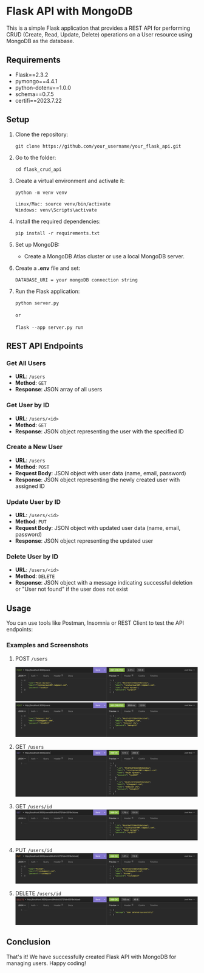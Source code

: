 # Flask API with MongoDB

This is a simple Flask application that provides a REST API for performing CRUD (Create, Read, Update, Delete) operations on a User resource using MongoDB as the database.

## Requirements

- Flask==2.3.2
- pymongo==4.4.1
- python-dotenv==1.0.0
- schema==0.7.5
- certifi==2023.7.22

## Setup

1. Clone the repository:
    ```
    git clone https://github.com/your_username/your_flask_api.git
    ```
2. Go to the folder:
    ```
    cd flask_crud_api
    ```
3. Create a virtual environment and activate it:
    ```
    python -m venv venv
    ```
    ```
    Linux/Mac: source venv/bin/activate 
    Windows: venv\Scripts\activate
    ```
4. Install the required dependencies:
    ```
    pip install -r requirements.txt
    ```

5.  Set up MongoDB:
    - Create a MongoDB Atlas cluster or use a local MongoDB server.

6. Create a **.env** file and set:
    ```
    DATABASE_URI = your mongoDB connection string
    ```

7. Run the Flask application:
    ```
    python server.py

    or

    flask --app server.py run
    ```

## REST API Endpoints

### Get All Users

- **URL**: `/users`
- **Method**: `GET`
- **Response**: JSON array of all users

### Get User by ID

- **URL**: `/users/<id>`
- **Method**: `GET`
- **Response**: JSON object representing the user with the specified ID

### Create a New User

- **URL**: `/users`
- **Method**: `POST`
- **Request Body**: JSON object with user data (name, email, password)
- **Response**: JSON object representing the newly created user with assigned ID

### Update User by ID

- **URL**: `/users/<id>`
- **Method**: `PUT`
- **Request Body**: JSON object with updated user data (name, email, password)
- **Response**: JSON object representing the updated user

### Delete User by ID

- **URL**: `/users/<id>`
- **Method**: `DELETE`
- **Response**: JSON object with a message indicating successful deletion or "User not found" if the user does not exist

## Usage

You can use tools like Postman, Insomnia or REST Client to test the API endpoints:

### Examples and Screenshots

1. POST `/users`

    ![POST REQUEST](test/img/POST1.png)
    ![POST REQUEST](test/img/POST2.png)

2. GET `/users`
    ![GET REQUEST](test/img/GET.png)

3. GET `/users/id`
    ![GET REQUEST](test/img/GET_ID.png)

4. PUT `/users/id`
    ![GET REQUEST](test/img/PUT.png)

5. DELETE `/users/id`
    ![GET REQUEST](test/img/DELETE.png)

## Conclusion
That's it! We have successfully created Flask API with MongoDB for managing users. Happy coding!
